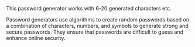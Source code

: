 This password generator works with 6-20 generated characters etc.

Password generators use algorithms to create random passwords based on a combination of characters, numbers, and symbols to generate strong and secure passwords. 
They ensure that passwords are difficult to guess and enhance online security.
